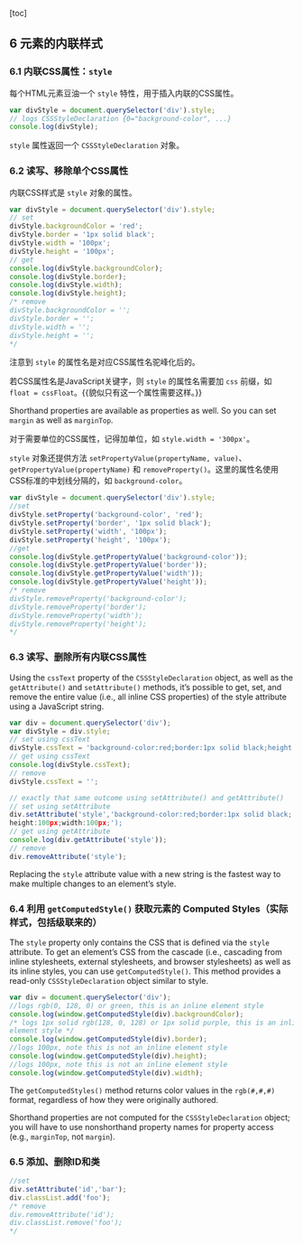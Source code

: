 [toc]

## 6 元素的内联样式

### 6.1 内联CSS属性：`style`

每个HTML元素豆油一个 `style` 特性，用于插入内联的CSS属性。

```js
var divStyle = document.querySelector('div').style;
// logs CSSStyleDeclaration {0="background-color", ...}
console.log(divStyle);
```

`style` 属性返回一个 `CSSStyleDeclaration` 对象。

### 6.2 读写、移除单个CSS属性

内联CSS样式是 `style` 对象的属性。

```js
var divStyle = document.querySelector('div').style;
// set
divStyle.backgroundColor = 'red';
divStyle.border = '1px solid black';
divStyle.width = '100px';
divStyle.height = '100px';
// get
console.log(divStyle.backgroundColor);
console.log(divStyle.border);
console.log(divStyle.width);
console.log(divStyle.height);
/* remove
divStyle.backgroundColor = '';
divStyle.border = '';
divStyle.width = '';
divStyle.height = '';
*/
```

注意到 `style` 的属性名是对应CSS属性名驼峰化后的。

若CSS属性名是JavaScript关键字，则 `style` 的属性名需要加 `css` 前缀，如 `float = cssFloat`。{{貌似只有这一个属性需要这样。}}

Shorthand properties are available as properties as well. So you can set `margin` as well as `marginTop`.

对于需要单位的CSS属性，记得加单位，如 `style.width = '300px'`。

`style` 对象还提供方法 `setPropertyValue(propertyName, value)`、 `getPropertyValue(propertyName)` 和 `removeProperty()`。这里的属性名使用CSS标准的中划线分隔的，如 `background-color`。

```js
var divStyle = document.querySelector('div').style;
//set
divStyle.setProperty('background-color', 'red');
divStyle.setProperty('border', '1px solid black');
divStyle.setProperty('width', '100px');
divStyle.setProperty('height', '100px');
//get
console.log(divStyle.getPropertyValue('background-color'));
console.log(divStyle.getPropertyValue('border'));
console.log(divStyle.getPropertyValue('width'));
console.log(divStyle.getPropertyValue('height'));
/* remove
divStyle.removeProperty('background-color');
divStyle.removeProperty('border');
divStyle.removeProperty('width');
divStyle.removeProperty('height');
*/
```

### 6.3 读写、删除所有内联CSS属性

Using the `cssText` property of the `CSSStyleDeclaration` object, as well as the `getAttribute()` and `setAttribute()` methods, it’s possible to get, set, and remove the entire value (i.e., all inline CSS properties) of the style attribute using a JavaScript string.

```js
var div = document.querySelector('div');
var divStyle = div.style;
// set using cssText
divStyle.cssText = 'background-color:red;border:1px solid black;height:100px;width:100px;';
// get using cssText
console.log(divStyle.cssText);
// remove
divStyle.cssText = '';

// exactly that same outcome using setAttribute() and getAttribute()
// set using setAttribute
div.setAttribute('style','background-color:red;border:1px solid black;
height:100px;width:100px;');
// get using getAttribute
console.log(div.getAttribute('style'));
// remove
div.removeAttribute('style');
```

Replacing the `style` attribute value with a new string is the fastest way to make multiple changes to an element’s style.

### 6.4 利用 `getComputedStyle()` 获取元素的 Computed Styles（实际样式，包括级联来的）

The `style` property only contains the CSS that is defined via the `style` attribute. To get an element’s CSS from the cascade (i.e., cascading from inline stylesheets, external stylesheets, and browser stylesheets) as well as its inline styles, you can use `getComputedStyle()`. This method provides a read-only `CSSStyleDeclaration` object similar to style.

```js
var div = document.querySelector('div');
//logs rgb(0, 128, 0) or green, this is an inline element style
console.log(window.getComputedStyle(div).backgroundColor);
/* logs 1px solid rgb(128, 0, 128) or 1px solid purple, this is an inline
element style */
console.log(window.getComputedStyle(div).border);
//logs 100px, note this is not an inline element style
console.log(window.getComputedStyle(div).height);
//logs 100px, note this is not an inline element style
console.log(window.getComputedStyle(div).width);
```

The `getComputedStyles()` method returns color values in the `rgb(#,#,#)` format, regardless of how they were originally authored.

Shorthand properties are not computed for the `CSSStyleDeclaration` object; you will have to use nonshorthand property names for property access (e.g., `marginTop`, not `margin`).

### 6.5 添加、删除ID和类

```js
//set
div.setAttribute('id','bar');
div.classList.add('foo');
/* remove
div.removeAttribute('id');
div.classList.remove('foo');
*/
```



























